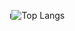 ı![Top Langs](https://github-readme-stats.vercel.app/api/top-langs/?username=RoaringCow&layout=compact&theme=transparent)
